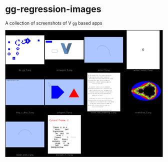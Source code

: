 # gg-regression-images
A collection of screenshots of V `gg` based apps

<img src='https://github.com/Larpon/gg-regression-images/raw/master/samples.jpg' width=700>
